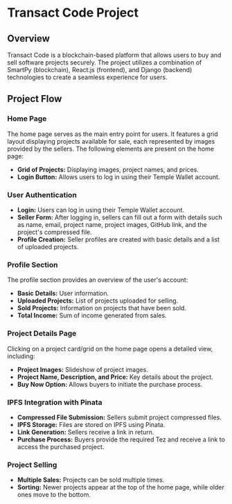 # Transact Code Project

## Overview

Transact Code is a blockchain-based platform that allows users to buy and sell software projects securely. The project utilizes a combination of SmartPy (blockchain), React.js (frontend), and Django (backend) technologies to create a seamless experience for users.

## Project Flow

### Home Page

The home page serves as the main entry point for users. It features a grid layout displaying projects available for sale, each represented by images provided by the sellers. The following elements are present on the home page:

- **Grid of Projects:** Displaying images, project names, and prices.
- **Login Button:** Allows users to log in using their Temple Wallet account.

### User Authentication

- **Login:** Users can log in using their Temple Wallet account.
- **Seller Form:** After logging in, sellers can fill out a form with details such as name, email, project name, project images, GitHub link, and the project's compressed file.
- **Profile Creation:** Seller profiles are created with basic details and a list of uploaded projects.

### Profile Section

The profile section provides an overview of the user's account:

- **Basic Details:** User information.
- **Uploaded Projects:** List of projects uploaded for selling.
- **Sold Projects:** Information on projects that have been sold.
- **Total Income:** Sum of income generated from sales.

### Project Details Page

Clicking on a project card/grid on the home page opens a detailed view, including:

- **Project Images:** Slideshow of project images.
- **Project Name, Description, and Price:** Key details about the project.
- **Buy Now Option:** Allows buyers to initiate the purchase process.

### IPFS Integration with Pinata

- **Compressed File Submission:** Sellers submit project compressed files.
- **IPFS Storage:** Files are stored on IPFS using Pinata.
- **Link Generation:** Sellers receive a link in return.
- **Purchase Process:** Buyers provide the required Tez and receive a link to access the purchased project.

### Project Selling

- **Multiple Sales:** Projects can be sold multiple times.
- **Sorting:** Newer projects appear at the top of the home page, while older ones move to the bottom.
